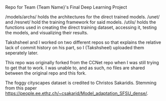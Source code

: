 Repo for Team {Team Name}'s Final Deep Learning Project

/models/archs/ holds the architectures for the direct trained models.
/unet/ and /resnet/ hold the training framework for said models.
/utils/ holds the functions used in creating the direct training dataset, accessing it, testing the models, and visualizing their results.

Takshsheel and I worked on two different repos so that explains the relative lack of commit history on his part, so I (Takshsheel) uploaded them seperately later.

This repo was originally forked from the CCNet repo when I was still trying to get that to work. I was unable to, and as such, no files are shared between the original repo and this fork.

The foggy cityscapes dataset is credited to Christos Sakaridis. Stemming from this paper https://people.ee.ethz.ch/~csakarid/Model_adaptation_SFSU_dense/.
